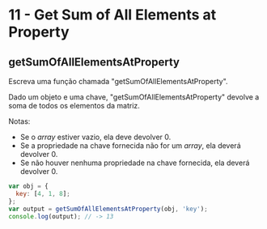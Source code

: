 # 11 - Get Sum of All Elements at Property

## getSumOfAllElementsAtProperty

Escreva uma função chamada "getSumOfAllElementsAtProperty".

Dado um objeto e uma chave, "getSumOfAllElementsAtProperty" devolve a soma de todos os elementos da matriz.

Notas:

* Se o _array_ estiver vazio, ela deve devolver 0.
* Se a propriedade na chave fornecida não for um _array_, ela deverá devolver 0.
* Se não houver nenhuma propriedade na chave fornecida, ela deverá devolver 0.

```javascript
var obj = {
  key: [4, 1, 8];
};
var output = getSumOfAllElementsAtProperty(obj, 'key');
console.log(output); // -> 13
```

